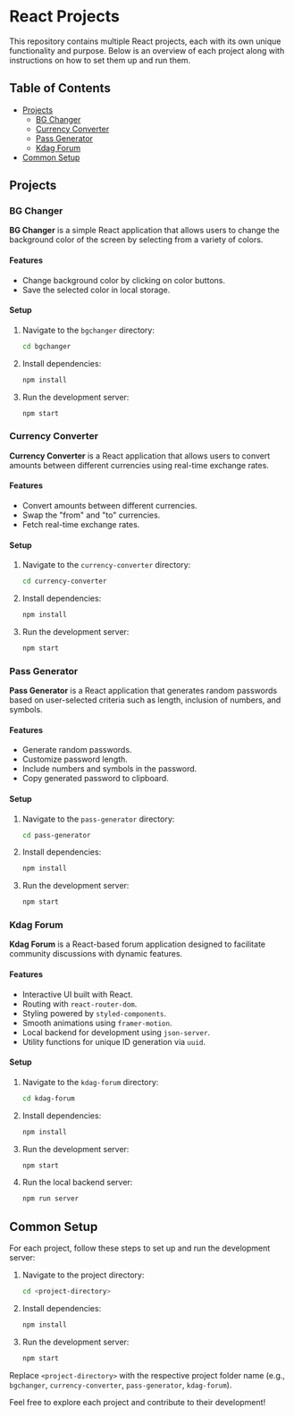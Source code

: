 # React Projects

This repository contains multiple React projects, each with its own unique functionality and purpose. Below is an overview of each project along with instructions on how to set them up and run them.

## Table of Contents

- [Projects](#projects)
  - [BG Changer](#bg-changer)
  - [Currency Converter](#currency-converter)
  - [Pass Generator](#pass-generator)
  - [Kdag Forum](#kdag-forum)
- [Common Setup](#common-setup)

## Projects

### BG Changer

**BG Changer** is a simple React application that allows users to change the background color of the screen by selecting from a variety of colors.

#### Features

- Change background color by clicking on color buttons.
- Save the selected color in local storage.

#### Setup

1. Navigate to the `bgchanger` directory:
   ```sh
   cd bgchanger
   ```
2. Install dependencies:
   ```sh
   npm install
   ```
3. Run the development server:
   ```sh
   npm start
   ```

### Currency Converter

**Currency Converter** is a React application that allows users to convert amounts between different currencies using real-time exchange rates.

#### Features

- Convert amounts between different currencies.
- Swap the "from" and "to" currencies.
- Fetch real-time exchange rates.

#### Setup

1. Navigate to the `currency-converter` directory:
   ```sh
   cd currency-converter
   ```
2. Install dependencies:
   ```sh
   npm install
   ```
3. Run the development server:
   ```sh
   npm start
   ```

### Pass Generator

**Pass Generator** is a React application that generates random passwords based on user-selected criteria such as length, inclusion of numbers, and symbols.

#### Features

- Generate random passwords.
- Customize password length.
- Include numbers and symbols in the password.
- Copy generated password to clipboard.

#### Setup

1. Navigate to the `pass-generator` directory:
   ```sh
   cd pass-generator
   ```
2. Install dependencies:
   ```sh
   npm install
   ```
3. Run the development server:
   ```sh
   npm start
   ```

### Kdag Forum

**Kdag Forum** is a React-based forum application designed to facilitate community discussions with dynamic features.

#### Features

- Interactive UI built with React.
- Routing with `react-router-dom`.
- Styling powered by `styled-components`.
- Smooth animations using `framer-motion`.
- Local backend for development using `json-server`.
- Utility functions for unique ID generation via `uuid`.

#### Setup

1. Navigate to the `kdag-forum` directory:
   ```sh
   cd kdag-forum
   ```
2. Install dependencies:
   ```sh
   npm install
   ```
3. Run the development server:
   ```sh
   npm start
   ```
4. Run the local backend server:
   ```sh
   npm run server
   ```

## Common Setup

For each project, follow these steps to set up and run the development server:

1. Navigate to the project directory:
   ```sh
   cd <project-directory>
   ```
2. Install dependencies:
   ```sh
   npm install
   ```
3. Run the development server:
   ```sh
   npm start
   ```

Replace `<project-directory>` with the respective project folder name (e.g., `bgchanger`, `currency-converter`, `pass-generator`, `kdag-forum`).

Feel free to explore each project and contribute to their development!